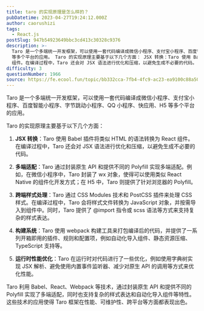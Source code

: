```yaml
---
title: taro 的实现原理是怎么样的？
pubDatetime: 2023-04-27T19:24:12.000Z
author: caorushizi
tags:
  - React.js
postSlug: 947b54923649bbc3cd413c30328c9376
description: >-
  Taro 是一个多端统一开发框架，可以使用一套代码编译成微信小程序、支付宝小程序、百度智能小程序、字节跳动小程序、QQ 小程序、快应用、H5
  等多个平台的应用。 Taro 的实现原理主要基于以下几个方面： JSX 转换：Taro 使用 Babel 插件将类似 HTML 的语法转换为 React
  组件。在编译过程中，Taro 还会对 JSX 语法进行优化和压缩，以避免生成不必要的代码。 多端适配：T
difficulty: 3
questionNumber: 1966
source: https://fe.ecool.fun/topic/bb332cca-7fb4-4fc9-ac23-ea9100c88a50
---
```


Taro 是一个多端统一开发框架，可以使用一套代码编译成微信小程序、支付宝小程序、百度智能小程序、字节跳动小程序、QQ 小程序、快应用、H5 等多个平台的应用。

Taro 的实现原理主要基于以下几个方面：

1. **JSX 转换**：Taro 使用 Babel 插件将类似 HTML 的语法转换为 React 组件。在编译过程中，Taro 还会对 JSX 语法进行优化和压缩，以避免生成不必要的代码。

2. **多端适配**：Taro 通过封装原生 API 和提供不同的 Polyfill 实现多端适配。例如，在微信小程序中，Taro 封装了 wx 对象，使得可以使用类似 React Native 的组件化开发方式；在 H5 中，Taro 则提供了针对浏览器的 Polyfill。

3. **跨端样式处理**：Taro 通过 CSS Modules 技术和 PostCSS 插件来处理 CSS 样式。在编译过程中，Taro 会将样式文件转换为 JavaScript 对象，并按需导入到组件中。同时，Taro 提供了 @import 指令或 scss 语法等方式来支持复杂的样式表达。

4. **构建系统**：Taro 使用 webpack 构建工具来打包编译后的代码，并提供了一系列开箱即用的插件、规则和配置项，例如自动化导入组件、静态资源压缩、TypeScript 支持等。

5. **运行时性能优化**：Taro 在运行时对代码进行了一些优化，例如使用字典树实现 JSX 解析、避免使用内置事件监听器、减少对原生 API 的调用等方式来优化性能。

Taro 利用 Babel、React、Webpack 等技术，通过封装原生 API 和提供不同的 Polyfill 实现了多端适配，同时也支持复杂的样式表达和自动化导入组件等特性。这些技术的应用使得 Taro 框架在性能、可维护性、跨平台等方面都表现出色。
